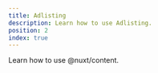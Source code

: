 ```yaml
---
title: Adlisting
description: Learn how to use Adlisting.
position: 2
index: true
---
```


Learn how to use @nuxt/content.

<!--more-->
